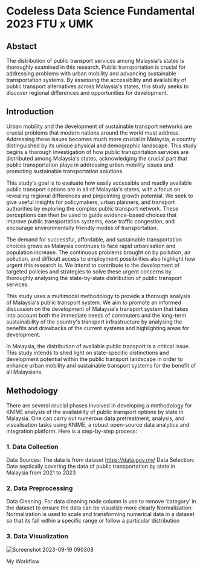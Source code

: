 # Codeless Data Science Fundamental 2023 FTU x UMK

## Abstact 
The distribution of public transport services among Malaysia's states is thoroughly examined in this research. Public transportation is crucial for addressing problems with urban mobility and advancing sustainable transportation systems. By assessing the accessibility and availability of public transport alternatives across Malaysia's states, this study seeks to discover regional differences and opportunities for development.

## Introduction
  Urban mobility and the development of sustainable transport networks are crucial problems that modern nations around the world must address. Addressing these issues becomes much more crucial in Malaysia, a country distinguished by its unique physical and demographic landscape. This study begins a thorough investigation of how public transportation services are distributed among Malaysia's states, acknowledging the crucial part that public transportation plays in addressing urban mobility issues and promoting sustainable transportation solutions.
  
  This study's goal is to evaluate how easily accessible and readily available public transport options are in all of Malaysia's states, with a focus on revealing regional differences and pinpointing growth potential. We seek to give useful insights for policymakers, urban planners, and transport authorities by exploring the complex public transport network. These perceptions can then be used to guide evidence-based choices that improve public transportation systems, ease traffic congestion, and encourage environmentally friendly modes of transportation.
  
  The demand for successful, affordable, and sustainable transportation choices grows as Malaysia continues to face rapid urbanisation and population increase. The continuous problems brought on by pollution, air pollution, and difficult access to employment possibilities also highlight how urgent this research is. We intend to contribute to the development of targeted policies and strategies to solve these urgent concerns by thoroughly analysing the state-by-state distribution of public transport services.
  
  This study uses a multimodal methodology to provide a thorough analysis of Malaysia's public transport system. We aim to promote an informed discussion on the development of Malaysia's transport system that takes into account both the immediate needs of commuters and the long-term sustainability of the country's transport infrastructure by analysing the benefits and drawbacks of the current systems and highlighting areas for development.
  
  In Malaysia, the distribution of available public transport is a critical issue. This study intends to shed light on state-specific distinctions and development potential within the public transport landscape in order to enhance urban mobility and sustainable transport systems for the benefit of all Malaysians.

## Methodology
There are several crucial phases involved in developing a methodology for KNIME analysis of the availability of public transport options by state in Malaysia. One can carry out numerous data pretreatment, analysis, and visualisation tasks using KNIME, a robust open-source data analytics and integration platform. Here is a step-by-step process:

### 1.	Data Collection
Data Sources: The data is from dataset https://data.gov.my/ 
Data Selection: Data septically covering the data of public transportation by state in Malaysia from 2021 to 2023
### 2.	 Data Preprocessing
Data Cleaning: For data cleaning node column is use to remove ‘category’ in the dataset to ensure the data can be visualize more clearly
Normalization: Normalization is used to scale and transforming numerical data in a dataset so that its fall within a specific range or follow a particular distribution 
### 3.	Data Visualization  
![Screenshot 2023-09-19 090308](https://github.com/Dsyah010/codeless-data-science-fundamental-2023-FTU-x-UMK/assets/94912619/9cf02313-aabf-456f-b6b8-0cfd24a18cba)

My Workflow
